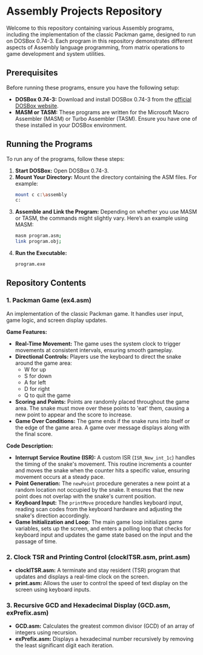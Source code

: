 # Assembly Projects Repository

Welcome to this repository containing various Assembly programs, including the implementation of the classic Packman game, designed to run on DOSBox 0.74-3. Each program in this repository demonstrates different aspects of Assembly language programming, from matrix operations to game development and system utilities.

## Prerequisites

Before running these programs, ensure you have the following setup:

- **DOSBox 0.74-3:** Download and install DOSBox 0.74-3 from the [official DOSBox website](https://www.dosbox.com/).
- **MASM or TASM:** These programs are written for the Microsoft Macro Assembler (MASM) or Turbo Assembler (TASM). Ensure you have one of these installed in your DOSBox environment.

## Running the Programs

To run any of the programs, follow these steps:

1. **Start DOSBox:** Open DOSBox 0.74-3.
2. **Mount Your Directory:** Mount the directory containing the ASM files. For example:
    ```bash
    mount c c:\assembly
    c:
    ```
3. **Assemble and Link the Program:** Depending on whether you use MASM or TASM, the commands might slightly vary. Here’s an example using MASM:
    ```bash
    masm program.asm;
    link program.obj;
    ```
4. **Run the Executable:**
    ```bash
    program.exe
    ```

## Repository Contents

### 1. Packman Game (ex4.asm)
An implementation of the classic Packman game. It handles user input, game logic, and screen display updates.

**Game Features:**
- **Real-Time Movement:** The game uses the system clock to trigger movements at consistent intervals, ensuring smooth gameplay.
- **Directional Controls:** Players use the keyboard to direct the snake around the game area:
  - W for up
  - S for down
  - A for left
  - D for right
  - Q to quit the game
- **Scoring and Points:** Points are randomly placed throughout the game area. The snake must move over these points to 'eat' them, causing a new point to appear and the score to increase.
- **Game Over Conditions:** The game ends if the snake runs into itself or the edge of the game area. A game over message displays along with the final score.

**Code Description:**
- **Interrupt Service Routine (ISR):** A custom ISR (`ISR_New_int_1c`) handles the timing of the snake's movement. This routine increments a counter and moves the snake when the counter hits a specific value, ensuring movement occurs at a steady pace.
- **Point Generation:** The `newPoint` procedure generates a new point at a random location not occupied by the snake. It ensures that the new point does not overlap with the snake's current position.
- **Keyboard Input:** The `printMove` procedure handles keyboard input, reading scan codes from the keyboard hardware and adjusting the snake's direction accordingly.
- **Game Initialization and Loop:** The main game loop initializes game variables, sets up the screen, and enters a polling loop that checks for keyboard input and updates the game state based on the input and the passage of time.

### 2. Clock TSR and Printing Control (clocklTSR.asm, print.asm)
- **clocklTSR.asm:** A terminate and stay resident (TSR) program that updates and displays a real-time clock on the screen.
- **print.asm:** Allows the user to control the speed of text display on the screen using keyboard inputs.

### 3. Recursive GCD and Hexadecimal Display (GCD.asm, exPrefix.asm)
- **GCD.asm:** Calculates the greatest common divisor (GCD) of an array of integers using recursion.
- **exPrefix.asm:** Displays a hexadecimal number recursively by removing the least significant digit each iteration.
